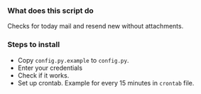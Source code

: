 ### What does this script do
Checks for today mail and resend new without attachments.

### Steps to install
- Copy `config.py.example` to `config.py`.
- Enter your credentials
- Check if it works.
- Set up crontab. Example for every 15 minutes in `crontab` file.


